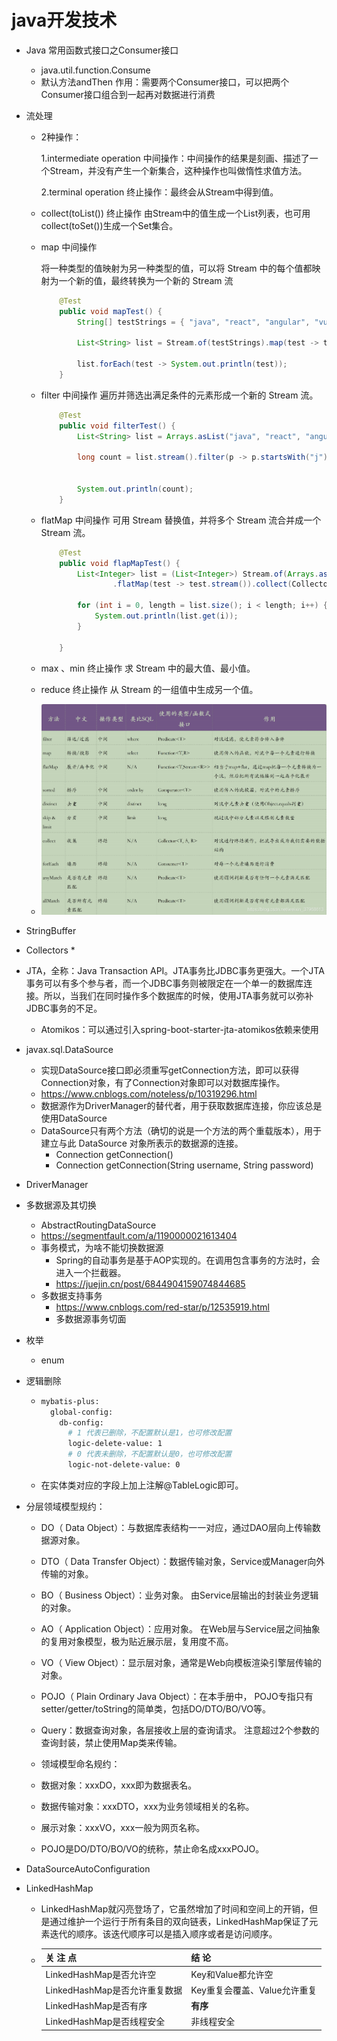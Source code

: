 # java开发技术

* Java 常用函数式接口之Consumer接口

  * java.util.function.Consume
  * 默认方法andThen 作用：需要两个Consumer接口，可以把两个Consumer接口组合到一起再对数据进行消费

* 流处理

  * 2种操作：

    1.intermediate  operation 中间操作：中间操作的结果是刻画、描述了一个Stream，并没有产生一个新集合，这种操作也叫做惰性求值方法。

    2.terminal operation 终止操作：最终会从Stream中得到值。

  * collect(toList()) 终止操作  由Stream中的值生成一个List列表，也可用collect(toSet())生成一个Set集合。

  * map 中间操作

    将一种类型的值映射为另一种类型的值，可以将 Stream 中的每个值都映射为一个新的值，最终转换为一个新的 Stream 流

    ```java
    	@Test
    	public void mapTest() {
    		String[] testStrings = { "java", "react", "angular", "vue" };
     
    		List<String> list = Stream.of(testStrings).map(test -> test.toUpperCase()).collect(Collectors.toList());
     
    		list.forEach(test -> System.out.println(test));
    	}
    ```

    

  * filter 中间操作
    遍历并筛选出满足条件的元素形成一个新的 Stream 流。

    ```java
    	@Test
    	public void filterTest() {
    		List<String> list = Arrays.asList("java", "react", "angular", "javascript", "vue");
    		
    		long count = list.stream().filter(p -> p.startsWith("j")).count();
     
     
    		System.out.println(count);
    	}
    ```

  * flatMap 中间操作
    可用 Stream 替换值，并将多个 Stream 流合并成一个 Stream 流。

    ```java
    	@Test
    	public void flapMapTest() {
    		List<Integer> list = (List<Integer>) Stream.of(Arrays.asList(1, 2, 3, 4, 5, 6), Arrays.asList(8, 9, 10, 11, 12))
    				.flatMap(test -> test.stream()).collect(Collectors.toList());
     
    		for (int i = 0, length = list.size(); i < length; i++) {
    			System.out.println(list.get(i));
    		}
     
    	}
    ```

  * max 、min 终止操作
    求 Stream 中的最大值、最小值。

  * reduce 终止操作
    从 Stream 的一组值中生成另一个值。

  * ![alt 流操作函数](.\img\20200826082206770.png)

* StringBuffer

* Collectors
  * 
  
* JTA，全称：Java Transaction API。JTA事务比JDBC事务更强大。一个JTA事务可以有多个参与者，而一个JDBC事务则被限定在一个单一的数据库连接。所以，当我们在同时操作多个数据库的时候，使用JTA事务就可以弥补JDBC事务的不足。

  * Atomikos：可以通过引入spring-boot-starter-jta-atomikos依赖来使用

* javax.sql.DataSource

  * 实现DataSource接口即必须重写getConnection方法，即可以获得Connection对象，有了Connection对象即可以对数据库操作。
  * https://www.cnblogs.com/noteless/p/10319296.html
  * 数据源作为DriverManager的替代者，用于获取数据库连接，你应该总是使用DataSource
  * DataSource只有两个方法（确切的说是一个方法的两个重载版本），用于建立与此 DataSource 对象所表示的数据源的连接。
    - Connection getConnection()
    - Connection getConnection(String username, String password)

* DriverManager

* 多数据源及其切换

  * AbstractRoutingDataSource
  * https://segmentfault.com/a/1190000021613404
  * 事务模式，为啥不能切换数据源
    * Spring的自动事务是基于AOP实现的。在调用包含事务的方法时，会进入一个拦截器。
    * https://juejin.cn/post/6844904159074844685
  * 多数据支持事务
    * https://www.cnblogs.com/red-star/p/12535919.html
    * 多数据源事务切面

* 枚举

  * enum
  
* 逻辑删除

  * ```bash
    mybatis-plus:
      global-config:
        db-config:
          # 1 代表已删除，不配置默认是1，也可修改配置
          logic-delete-value: 1
          # 0 代表未删除，不配置默认是0，也可修改配置
          logic-not-delete-value: 0
    ```

  * 在实体类对应的字段上加上注解@TableLogic即可。

* 分层领域模型规约：

  - DO（ Data Object）：与数据库表结构一一对应，通过DAO层向上传输数据源对象。
  - DTO（ Data Transfer Object）：数据传输对象，Service或Manager向外传输的对象。
  - BO（ Business Object）：业务对象。 由Service层输出的封装业务逻辑的对象。
  - AO（ Application Object）：应用对象。 在Web层与Service层之间抽象的复用对象模型，极为贴近展示层，复用度不高。
  - VO（ View Object）：显示层对象，通常是Web向模板渲染引擎层传输的对象。
  - POJO（ Plain Ordinary Java Object）：在本手册中， POJO专指只有setter/getter/toString的简单类，包括DO/DTO/BO/VO等。
  - Query：数据查询对象，各层接收上层的查询请求。 注意超过2个参数的查询封装，禁止使用Map类来传输。
  - 领域模型命名规约：

  - 数据对象：xxxDO，xxx即为数据表名。
  - 数据传输对象：xxxDTO，xxx为业务领域相关的名称。
  - 展示对象：xxxVO，xxx一般为网页名称。
  - POJO是DO/DTO/BO/VO的统称，禁止命名成xxxPOJO。

* DataSourceAutoConfiguration

* LinkedHashMap

  * LinkedHashMap就闪亮登场了，它虽然增加了时间和空间上的开销，但是通过维护一个运行于所有条目的双向链表，LinkedHashMap保证了元素迭代的顺序。该迭代顺序可以是插入顺序或者是访问顺序。

  * | **关  注  点**                | **结    论**                 |
    | ----------------------------- | ---------------------------- |
    | LinkedHashMap是否允许空       | Key和Value都允许空           |
    | LinkedHashMap是否允许重复数据 | Key重复会覆盖、Value允许重复 |
    | LinkedHashMap是否有序         | **有序**                     |
    | LinkedHashMap是否线程安全     | 非线程安全                   |

